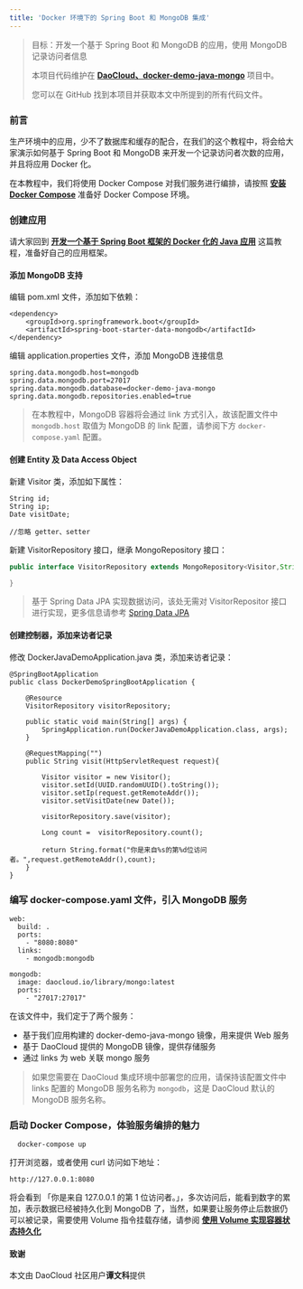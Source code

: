 ```yaml
---
title: 'Docker 环境下的 Spring Boot 和 MongoDB 集成'
---
```


> 目标：开发一个基于 Spring Boot 和 MongoDB 的应用，使用 MongoDB 记录访问者信息
> 
> 本项目代码维护在 **[DaoCloud、docker-demo-java-mongo](https://github.com/DaoCloud/docker-demo-java-mongo)** 项目中。
>
> 您可以在 GitHub 找到本项目并获取本文中所提到的所有代码文件。

### 前言

生产环境中的应用，少不了数据库和缓存的配合，在我们的这个教程中，将会给大家演示如何基于 Spring Boot 和 MongoDB 来开发一个记录访问者次数的应用，并且将应用 Docker 化。

在本教程中，我们将使用 Docker Compose 对我们服务进行编排，请按照 **[安装 Docker Compose](http://get.daocloud.io/#install-compose)** 准备好 Docker Compose 环境。

### 创建应用

请大家回到 **[开发一个基于 Spring Boot 框架的 Docker 化的 Java 应用](http://docs.daocloud.io/java-docker/docker-java-spring-boot)** 这篇教程，准备好自己的应用框架。

#### 添加 MongoDB 支持

编辑 pom.xml 文件，添加如下依赖：
```
<dependency>
    <groupId>org.springframework.boot</groupId>
    <artifactId>spring-boot-starter-data-mongodb</artifactId>
</dependency>
```

编辑 application.properties 文件，添加 MongoDB 连接信息
```
spring.data.mongodb.host=mongodb
spring.data.mongodb.port=27017
spring.data.mongodb.database=docker-demo-java-mongo
spring.data.mongodb.repositories.enabled=true
```

> 在本教程中，MongoDB 容器将会通过 link 方式引入，故该配置文件中 `mongodb.host` 取值为 MongoDB 的 link 配置，请参阅下方 `docker-compose.yaml` 配置。

#### 创建 Entity 及 Data Access Object

新建 Visitor 类，添加如下属性：
```
String id;
String ip;
Date visitDate;

//忽略 getter、setter
```

新建 VisitorRepository 接口，继承 MongoRepository 接口：
```java
public interface VisitorRepository extends MongoRepository<Visitor,String>{

}
```

> 基于 Spring Data JPA 实现数据访问，该处无需对 VisitorRepositor 接口进行实现，更多信息请参考 [Spring Data JPA](http://projects.spring.io/spring-data/)

#### 创建控制器，添加来访者记录

修改 DockerJavaDemoApplication.java 类，添加来访者记录：
```
@SpringBootApplication
public class DockerDemoSpringBootApplication {

    @Resource
    VisitorRepository visitorRepository;

    public static void main(String[] args) {
        SpringApplication.run(DockerJavaDemoApplication.class, args);
    }

    @RequestMapping("")
    public String visit(HttpServletRequest request){

        Visitor visitor = new Visitor();
        visitor.setId(UUID.randomUUID().toString());
        visitor.setIp(request.getRemoteAddr());
        visitor.setVisitDate(new Date());

        visitorRepository.save(visitor);

        Long count =  visitorRepository.count();

        return String.format("你是来自%s的第%d位访问者。",request.getRemoteAddr(),count);
    }
}
```

### 编写 docker-compose.yaml 文件，引入 MongoDB 服务

```
web:
  build: .
  ports:
    - "8080:8080"
  links:
    - mongodb:mongodb

mongodb:
  image: daocloud.io/library/mongo:latest
  ports:
    - "27017:27017"

```

在该文件中，我们定于了两个服务：
- 基于我们应用构建的 docker-demo-java-mongo 镜像，用来提供 Web 服务
- 基于 DaoCloud 提供的 MongoDB 镜像，提供存储服务
- 通过 links 为 web 关联 mongo 服务

> 如果您需要在 DaoCloud 集成环境中部署您的应用，请保持该配置文件中 links 配置的 MongoDB 服务名称为 `mongodb`，这是 DaoCloud 默认的 MongoDB 服务名称。

### 启动 Docker Compose，体验服务编排的魅力
```
  docker-compose up
```

打开浏览器，或者使用 curl 访问如下地址：
```
http://127.0.0.1:8080
```

将会看到 「你是来自 127.0.0.1 的第 1 位访问者。」，多次访问后，能看到数字的累加，表示数据已经被持久化到 MongoDB 了，当然，如果要让服务停止后数据仍可以被记录，需要使用 Volume 指令挂载存储，请参阅 **[使用 Volume 实现容器状态持久化](http://docs.daocloud.io/daocloud-services/use-volume)**

#### 致谢

本文由 DaoCloud 社区用户**谭文科**提供